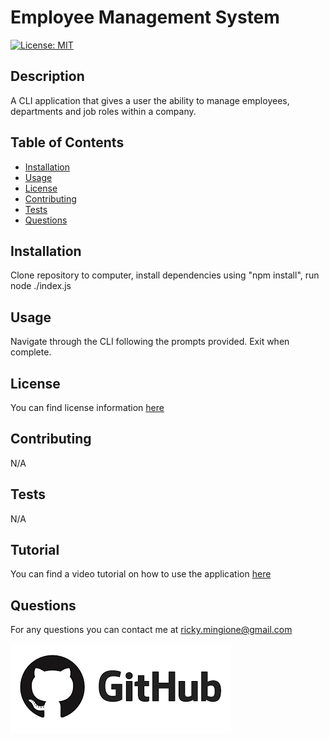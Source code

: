 
# Employee Management System

[![License: MIT](https://img.shields.io/badge/License-MIT-yellow.svg)](https://opensource.org/licenses/MIT)

## Description

A CLI application that gives a user the ability to manage employees, departments and job roles within a company.

## Table of Contents

- [Installation](#installation)
- [Usage](#usage)
- [License](#license)
- [Contributing](#contributing)
- [Tests](#tests)
- [Questions](#questions)

## Installation

Clone repository to computer, install dependencies using "npm install", run node ./index.js

## Usage

Navigate through the CLI following the prompts provided.  Exit when complete.

## License

You can find license information [here](https://opensource.org/licenses/MIT)

## Contributing

N/A

## Tests

N/A

## Tutorial

You can find a video tutorial on how to use the application [here](https://drive.google.com/file/d/1pGYA55IIVLP6u2esUub1T3XL1xwcBSIF/view?usp=sharing)

## Questions

For any questions you can contact me at ricky.mingione@gmail.com

[![Github](./readme-assets/github.png)](https://github.com/Rivenception)

